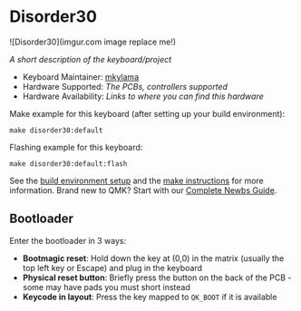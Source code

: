 # Disorder30

![Disorder30](imgur.com image replace me!)

*A short description of the keyboard/project*

* Keyboard Maintainer: [mkylama](https://github.com/mkylama)
* Hardware Supported: *The PCBs, controllers supported*
* Hardware Availability: *Links to where you can find this hardware*

Make example for this keyboard (after setting up your build environment):

    make disorder30:default

Flashing example for this keyboard:

    make disorder30:default:flash

See the [build environment setup](https://docs.qmk.fm/#/getting_started_build_tools) and the [make instructions](https://docs.qmk.fm/#/getting_started_make_guide) for more information. Brand new to QMK? Start with our [Complete Newbs Guide](https://docs.qmk.fm/#/newbs).

## Bootloader

Enter the bootloader in 3 ways:

* **Bootmagic reset**: Hold down the key at (0,0) in the matrix (usually the top left key or Escape) and plug in the keyboard
* **Physical reset button**: Briefly press the button on the back of the PCB - some may have pads you must short instead
* **Keycode in layout**: Press the key mapped to `QK_BOOT` if it is available
